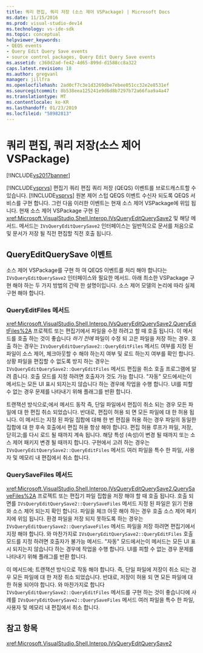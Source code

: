 ```yaml
---
title: 쿼리 편집, 쿼리 저장 (소스 제어 VSPackage) | Microsoft Docs
ms.date: 11/15/2016
ms.prod: visual-studio-dev14
ms.technology: vs-ide-sdk
ms.topic: conceptual
helpviewer_keywords:
- QEQS events
- Query Edit Query Save events
- source control packages, Query Edit Query Save events
ms.assetid: c360d2ad-fe42-4d65-899d-d1588cc8a322
caps.latest.revision: 18
ms.author: gregvanl
manager: jillfra
ms.openlocfilehash: 2ad0cf7c3e1d3269dbe7ebee051cc32e2e8531ef
ms.sourcegitcommit: 8b538eea125241e9d6d8b7297b72a66faa9a4a47
ms.translationtype: MT
ms.contentlocale: ko-KR
ms.lasthandoff: 01/23/2019
ms.locfileid: "58982813"
---
```

# <a name="query-edit-query-save-source-control-vspackage"></a>쿼리 편집, 쿼리 저장(소스 제어 VSPackage)
[!INCLUDE[vs2017banner](../../includes/vs2017banner.md)]

[!INCLUDE[vsprvs](../../includes/vsprvs-md.md)] 편집기 쿼리 편집 쿼리 저장 (QEQS) 이벤트를 브로드캐스트할 수 있습니다. [!INCLUDE[vsprvs](../../includes/vsprvs-md.md)] 원본 제어 스텁 QEQS 이벤트 수신자 되도록 QEQS 서비스를 구현 합니다. 그런 다음 이러한 이벤트는 현재 소스 제어 VSPackage에 위임 됩니다. 현재 소스 제어 VSPackage 구현 된 <xref:Microsoft.VisualStudio.Shell.Interop.IVsQueryEditQuerySave2> 및 해당 메서드. 메서드는 `IVsQueryEditQuerySave2` 인터페이스는 일반적으로 문서를 처음으로 및 문서가 저장 될 직전 편집할 직전 호출 됩니다.  
  
## <a name="queryeditquerysave-events"></a>QueryEditQuerySave 이벤트  
 소스 제어 VSPackage를 구현 하 여 QEQS 이벤트를 처리 해야 합니다는 `IVsQueryEditQuerySave2` 인터페이스와 필요한 메서드. 아래 최소한 VSPackage 구현 해야 하는 두 가지 방법의 간략 한 설명이입니다. 소스 제어 모델의 논리에 따라 실제 구현 해야 합니다.  
  
### <a name="queryeditfiles-method"></a>QueryEditFiles 메서드  
 <xref:Microsoft.VisualStudio.Shell.Interop.IVsQueryEditQuerySave2.QueryEditFiles%2A> 프로젝트 또는 편집기에서 파일을 수정 하려고 할 때 호출 됩니다. 이 메서드를 호출 하는 것이 좋습니다 *하기 전에* 파일이 수정 되 고은 파일을 저장 하는 경우. 호출 하는 경우는 `IVsQueryEditQuerySave2::QueryEditFiles` 메서드 여부를 지정 된 파일이 소스 제어, 체크아웃할 수 해야 하는지 여부 및 로드 하는지 여부를 확인 합니다. 상황 파일을 편집할 수 없도록 방지 하는 경우는 `IVsQueryEditQuerySave2::QueryEditFiles` 메서드 편집을 취소 호출 프로그램에 알려 줍니다. 호출 모드를 지정 하려면 호출자가 것도 가능 합니다. "자동" 모드에서는이 메서드는 모든 UI 표시 되지는지 않습니다 하는 경우에 작업을 수행 합니다. UI를 피할 수 없는 경우 문제를 나타내기 위해 플래그를 반환 합니다.  
  
 트랜잭션 방식으로;에서 메서드 동작 즉, 단일 파일에서 편집이 취소 되는 경우 모든 파일에 대 한 편집 취소 되었습니다. 반대로, 편집이 허용 되 면 모든 파일에 대 한 허용 됩니다. 이 메서드는 지정 된 파일 집합에 대해 한 번 편집을 허용 하는 경우 파일의 동일한 집합에 대 한 후속 호출에서 편집 허용 항상 해야 합니다. 편집 허용 루프가 파일, 저장, 닫히고;를 다시 로드 될 때까지 계속 됩니다. 해당 특성 (속성)이 변경 될 때까지 또는 소스 제어 패키지 변경 될 때까지 합니다. 구현에서 고려 하는 경우는 `IVsQueryEditQuerySave2::QueryEditFiles` 메서드 여러 파일을 특수 한 파일, 사용자 및 메모리 내 편집에서 취소 합니다.  
  
### <a name="querysavefiles-method"></a>QuerySaveFiles 메서드  
 <xref:Microsoft.VisualStudio.Shell.Interop.IVsQueryEditQuerySave2.QuerySaveFiles%2A> 프로젝트 또는 편집기 파일 집합을 저장 해야 할 때 호출 됩니다. 호출 되 면를 `IVsQueryEditQuerySave2::QuerySaveFiles` 메서드 지정 된 파일은 읽기 전용와 소스 제어 되는지 확인 합니다. 파일을 체크 아웃 해야 하는 경우 호출 소스 제어 패키지에 위임 됩니다. 환경 파일을 저장 되지 못하도록 하는 경우는 `IVsQueryEditQuerySave2::QuerySaveFiles` 메서드 파일을 저장 하려면 편집기에서 지정 해야 합니다. 와 마찬가지로 `IVsQueryEditQuerySave2::QueryEditFiles` 호출 모드를 지정 하려면 호출자가 불가능 메서드. "자동" 모드에서는이 메서드는 모든 UI 표시 되지는지 않습니다 하는 경우에 작업을 수행 합니다. UI를 피할 수 없는 경우 문제를 나타내기 위해 플래그를 반환 합니다.  
  
 이 메서드에; 트랜잭션 방식으로 작동 해야 합니다. 즉, 단일 파일에 저장이 취소 되는 경우 모든 파일에 대 한 저장 취소 되었습니다. 반대로, 저장이 허용 되 면 모든 파일에 대 한 허용 되어야 합니다. 와 마찬가지로 합니다 `IVsQueryEditQuerySave2::QueryEditFiles` 메서드를 구현 하는 것이 좋습니다에 사례를 `IVsQueryEditQuerySave2::QuerySaveFiles` 메서드 여러 파일을 특수 한 파일, 사용자 및 메모리 내 편집에서 취소 합니다.  
  
## <a name="see-also"></a>참고 항목  
 <xref:Microsoft.VisualStudio.Shell.Interop.IVsQueryEditQuerySave2>
